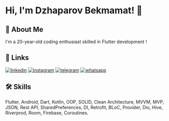 # Hi, I'm Dzhaparov Bekmamat! 👋


## 🚀 About Me
I'm a 20-year-old coding enthusiast skilled in Flutter development !


## 🔗 Links
[![linkedin](https://img.shields.io/badge/linkedin-0A66C2?style=for-the-badge&logo=linkedin&logoColor=white)](https://www.linkedin.com/in/bekmamat-dzhaparov-955a4a258/)
[![instagram](https://img.shields.io/badge/instagram-E4405F?style=for-the-badge&logo=instagram&logoColor=white)](https://www.instagram.com/dzhaparov_bekmamat/?next=%2F)
[![telegram](https://img.shields.io/badge/telegram-1DA1F2?style=for-the-badge&logo=telegram&logoColor=white)](https://t.me/dzhaparovbekmamat)
[![whatsapp](https://img.shields.io/badge/whatsapp-25D366?style=for-the-badge&logo=whatsapp&logoColor=white)](https://wa.me/996554746002)
 

## 🛠 Skills
Flutter, Android, Dart, Kotlin, OOP, SOLID, Clean Architecture, MVVM, MVP, JSON, Rest API, SharedPreferences, DI, Retrofit, BLoC, Provider, Dio, Hive, Riverprod, Room, Firebase, Coroutines.



